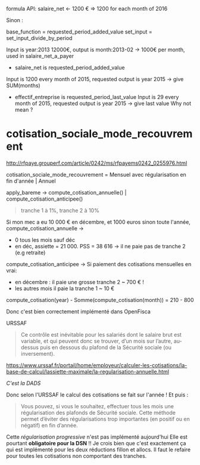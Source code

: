 formula API:
salaire_net <- 1200 €
=> 1200 for each month of 2016

Sinon :

base_function = requested_period_added_value
set_input = set_input_divide_by_period

Input is year:2013 12000€, output is month:2013-02
-> 1000€ per month, used in salaire_net_a_payer


- salaire_net is requested_period_added_value

Input is 1200 every month of 2015, requested output is year 2015
-> give SUM(months)


- effectif_entreprise is requested_period_last_value
Input is 29 every month of 2015, requested output is year 2015
-> give last value
Why not mean ?

# cotisation_sociale_mode_recouvrement
http://rfpaye.grouperf.com/article/0242/ms/rfpayems0242_0255976.html

cotisation_sociale_mode_recouvrement =
		Mensuel avec régularisation en fin d'année
	| Annuel

apply_bareme -> compute_cotisation_annuelle() | compute_cotisation_anticipee()

> tranche 1 à 1%, tranche 2 à 10%

Si mon mec a eu 10 000 € en décembre, et 1000 euros sinon toute l'année,
compute_cotisation_annuelle ->
- 0 tous les mois sauf déc
- en déc, assiette = 21 000. PSS = 38 616 -> il ne paie pas de tranche 2 (e.g retraite)

compute_cotisation_anticipee -> Si paiement des cotisations mensuelles en vrai:
- en décembre : il paie une grosse tranche 2 ~ 700 € !
- les autres mois il paie la tranche 1 ~ 10 €


compute_cotisation(year) - Somme(compute_cotisation(month))
= 210 - 800

Donc c'est bien correctement implémenté dans OpenFisca

URSSAF
> Ce contrôle est inévitable pour les salariés dont le salaire brut est variable, et qui peuvent donc se trouver, d’un mois sur l’autre, au-dessus puis en dessous du plafond de la Sécurité sociale (ou inversement).

https://www.urssaf.fr/portail/home/employeur/calculer-les-cotisations/la-base-de-calcul/lassiette-maximale/la-regularisation-annuelle.html

*C'est la DADS*

Donc selon l'URSSAF le calcul des cotisations se fait sur l'année !
Et puis :
> Vous pouvez, si vous le souhaitez, effectuer tous les mois une régularisation des plafonds de Sécurité sociale. Cette méthode permet d’éviter des régularisations trop importantes (en positif ou en négatif) en fin d’année.

Cette *régularisation progressive* n'est pas implémenté aujourd'hui
Elle est pourtant **obligatoire pour la DSN** !!
Je crois bien que c'est exactement ça qui est implémenté pour les deux réductions fillon et allocs. Il faut le refaire pour toutes les cotisations non comportant des tranches. 
